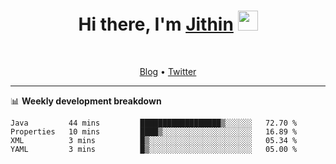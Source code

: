 <h1 align="center">Hi there, I'm <a href="https://jithset.github.io/" target="_blank">Jithin</a> <img
src="https://github.com/blackcater/blackcater/raw/main/images/Hi.gif" height="32" /></h1>

<br />

<p align="center">
  <a href="https://jithset.github.io">Blog</a> •
  <a href="https://twitter.com/jithset">Twitter</a>
</p>

---

📊 **Weekly development breakdown**

<!--START_SECTION:waka-->
```text
Java         44 mins         ██████████████████▒░░░░░░   72.70 % 
Properties   10 mins         ████▒░░░░░░░░░░░░░░░░░░░░   16.89 % 
XML          3 mins          █▒░░░░░░░░░░░░░░░░░░░░░░░   05.34 % 
YAML         3 mins          █▒░░░░░░░░░░░░░░░░░░░░░░░   05.00 % 
```
<!--END_SECTION:waka-->


